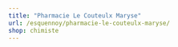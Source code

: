 ```yaml
---
title: "Pharmacie Le Couteulx Maryse"
url: /esquennoy/pharmacie-le-couteulx-maryse/
shop: chimiste
---
```

